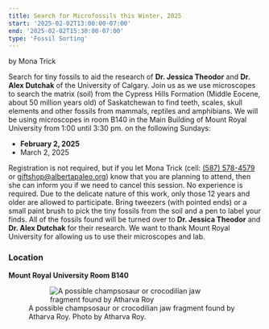 ```yaml
---
title: Search for Microfossils this Winter, 2025
start: '2025-02-02T13:00:00-07:00'
end: '2025-02-02T15:30:00-07:00'
type: 'Fossil Sorting'
---
```


by Mona Trick

Search for tiny fossils to aid the research of **Dr. Jessica Theodor** and **Dr. Alex Dutchak**
of the University of Calgary. Join us as we use microscopes to search the matrix (soil)
from the Cypress Hills Formation (Middle Eocene, about 50 million years old) of
Saskatchewan to find teeth, scales, skull elements and other fossils from mammals,
reptiles and amphibians. We will be using microscopes in room B140 in the Main
Building of Mount Royal University from 1:00 until 3:30 pm. on the following Sundays:

- **February 2, 2025**
- March 2, 2025

Registration is not required, but if you let Mona Trick (cell: <a href="tel:(587) 578-4579">(587) 578-4579</a> or
<a href="mailto:giftshop@albertapaleo.org">giftshop@albertapaleo.org</a>) know that you are planning to attend, then she can inform
you if we need to cancel this session. No experience is required. Due to the delicate
nature of this work, only those 12 years and older are allowed to participate. Bring
tweezers (with pointed ends) or a small paint brush to pick the tiny fossils from the soil
and a pen to label your finds. All of the fossils found will be turned over to **Dr. Jessica
Theodor** and **Dr. Alex Dutchak** for their research. We want to thank Mount Royal
University for allowing us to use their microscopes and lab.

### Location

**Mount Royal University Room B140**

<figure style="display:flex; align-items: center; justify-content: center; flex-direction: column;">
    <img src="/events/champsosaurJaw.jpg" alt="A possible champsosaur or crocodilian jaw fragment found by Atharva Roy" style="max-width: 80%;">
    <figcaption>
        A possible champsosaur or crocodilian jaw fragment found by Atharva Roy. Photo by Atharva Roy.
    </figcaption>
</figure>
